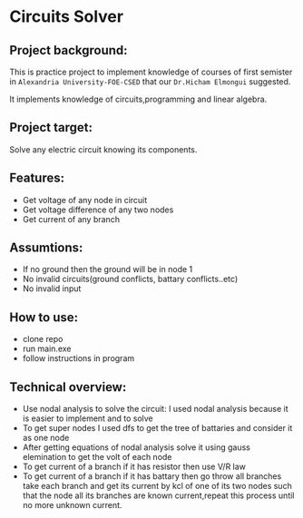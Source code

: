 # Circuits Solver

## Project background:

This is practice project to implement knowledge of courses of first semister in `Alexandria University-FOE-CSED` that our `Dr.Hicham Elmongui` suggested.

It implements knowledge of circuits,programming and linear algebra.


## Project target:

Solve any electric circuit knowing its components.

## Features:
- Get voltage of any node in circuit
- Get voltage difference of any two nodes
- Get current of any branch

## Assumtions:
- If no ground then the ground will be in node 1
- No invalid circuits(ground conflicts, battary conflicts..etc)
- No invalid input

## How to use:
- clone repo
- run main.exe
- follow instructions in program

## Technical overview:
- Use nodal analysis to solve the circuit:
I used nodal analysis because it is easier to implement and to solve
- To get super nodes I used dfs to get the tree of battaries and consider it as one node
- After getting equations of nodal analysis solve it using gauss elemination to get the volt of each node
- To get current of a branch if it has resistor then use V/R law
- To get current of a branch if it has battary then go throw all branches take each branch and get its current by kcl of one of its two nodes such that the node all its branches are known current,repeat this process until no more unknown current.



